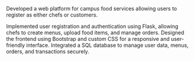 Developed a web platform for campus food services allowing users to register as either chefs or customers.

Implemented user registration and authentication using Flask, allowing chefs to create menus, upload food items,
and manage orders.
Designed the frontend using Bootstrap and custom CSS for a responsive and user-friendly interface.
Integrated a SQL database to manage user data, menus, orders, and transactions securely.
